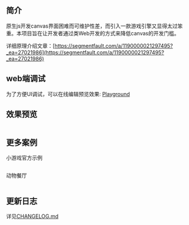 ## 简介
原生js开发canvas界面困难而可维护性差，而引入一款游戏引擎又显得太过笨重。本项目旨在让开发者通过类Web开发的方式来降低canvas的开发门槛。

详细原理介绍文章：[https://segmentfault.com/a/1190000021297495?_ea=27021986](https://segmentfault.com/a/1190000021297495?_ea=27021986)

## web端调试
为了方便UI调试，可以在线编辑预览效果: [Playground](https://wechat-miniprogram.github.io/minigame-canvas-engine/playground.html)

## 效果预览
<img :src="$withBase('/imgs/screenshot.gif')" width=300>

## 更多案例
小游戏官方示例

<img :src="$withBase('/imgs/demo.png')" width=300>

动物餐厅

<img :src="$withBase('/imgs/canting.png')" width=300>

## 更新日志
详见[CHANGELOG.md](CHANGELOG.md)
